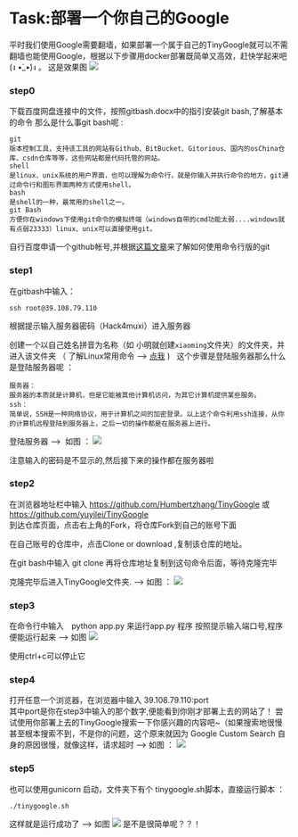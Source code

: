 # Task:部署一个你自己的Google

平时我们使用Google需要翻墙，如果部署一个属于自己的TinyGoogle就可以不需翻墙也能使用Google，根据以下步骤用docker部署既简单又高效，赶快学起来吧(ง •̀_•́)ง 。 
这是效果图 ![](https://github.com/yuyilei/TinyGoogle/blob/master/picture/屏幕快照%202017-07-27%2015.49.57.png)

### step0
下载百度网盘连接中的文件，按照gitbash.docx中的指引安装git bash,了解基本的命令
那么是什么事git bash呢 : 

```
git 
版本控制工具，支持该工具的网站有Github、BitBucket、Gitorious、国内的osChina仓库、csdn仓库等等，这些网站都是代码托管的网站。
shell
是linux、unix系统的用户界面，也可以理解为命令行，就是你输入并执行命令的地方，git通过命令行和图形界面两种方式使用shell。
bash
是shell的一种，最常用的shell之一。
git Bash
方便你在windows下使用git命令的模拟终端（windows自带的cmd功能太弱....windows就有点弱23333）linux、unix可以直接使用git。
```

自行百度申请一个github帐号,并根据[这篇文章](http://www.jianshu.com/p/19a3e78aafd0)来了解如何使用命令行版的git

### step1
在gitbash中输入：

    ssh root@39.108.79.110

根据提示输入服务器密码（Hack4muxi）进入服务器

创建一个以自己姓名拼音为名称（如 小明就创建`xiaoming`文件夹）的文件夹，并进入该文件夹 （ 了解Linux常用命令 --> [点我](http://blog.csdn.net/ljianhui/article/details/11100625/) )  
这个步骤是登陆服务器那么什么是登陆服务器呢 ： 

```
服务器：
服务器的本质就是计算机，但是它能被其他计算机访问，为其它计算机提供某些服务。
ssh：
简单说，SSH是一种网络协议，用于计算机之间的加密登录。以上这个命令利用ssh连接，从你的计算机远程登陆到服务器上，之后一切的操作都是在服务器上进行。

```
登陆服务器 -->  如图 ： 
![](https://github.com/yuyilei/TinyGoogle/blob/master/picture/屏幕快照%202017-07-31%2015.08.31.png)

注意输入的密码是不显示的,然后接下来的操作都在服务器啦

### step2
在浏览器地址栏中输入 https://github.com/Humbertzhang/TinyGoogle 或 https://github.com/yuyilei/TinyGoogle   
到达仓库页面，点击右上角的Fork，将仓库Fork到自己的账号下面 

在自己账号的仓库中，点击Clone or download ,复制该仓库的地址。

在git bash中输入
git clone 再将仓库地址复制到这句命令后面，等待克隆完毕

克隆完毕后进入TinyGoogle文件夹. 
--> 如图 ： 
![](https://github.com/yuyilei/TinyGoogle/blob/master/picture/屏幕快照%202017-07-31%2015.19.15.png) 


### step3
在命令行中输入　python app.py  来运行app.py 程序
按照提示输入端口号,程序便能运行起来
--> 如图 
![](https://github.com/yuyilei/TinyGoogle/blob/master/picture/屏幕快照%202017-07-31%2015.31.50.png)  

使用ctrl+c可以停止它


### step4
打开任意一个浏览器，在浏览器中输入 39.108.79.110:port    
其中port是你在step3中输入的那个数字,便能看到你刚才部署上去的网站了！
尝试使用你部署上去的TinyGoogle搜索一下你感兴趣的内容吧~（如果搜索地很慢甚至根本搜索不到，不是你的问题，这个原来就因为 Google Custom Search 自身的原因很慢，就像这样，请求超时 --> 如图 ： 
![](https://github.com/yuyilei/TinyGoogle/blob/master/picture/屏幕快照%202017-07-31%2015.54.25.png)

### step5 
也可以使用gunicorn 启动，文件夹下有个 tinygoogle.sh脚本，直接运行脚本 ： 

```
./tinygoogle.sh 
``` 
这样就是运行成功了 --> 如图 
![](https://github.com/yuyilei/TinyGoogle/blob/master/picture/屏幕快照%202017-07-31%2016.07.40.png) 
是不是很简单呢？？！
